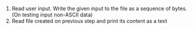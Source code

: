 1. Read user input. Write the given input to the 
file as a sequence of bytes.(On testing input non-ASCII data)  
1. Read file created on previous step and print its content as a text

